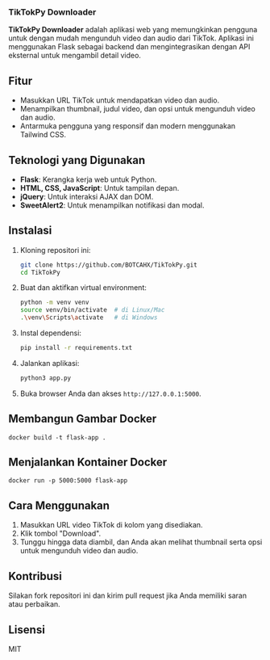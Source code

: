 ### TikTokPy Downloader

**TikTokPy Downloader** adalah aplikasi web yang memungkinkan pengguna untuk dengan mudah mengunduh video dan audio dari TikTok. Aplikasi ini menggunakan Flask sebagai backend dan mengintegrasikan dengan API eksternal untuk mengambil detail video.

## Fitur

- Masukkan URL TikTok untuk mendapatkan video dan audio.
- Menampilkan thumbnail, judul video, dan opsi untuk mengunduh video dan audio.
- Antarmuka pengguna yang responsif dan modern menggunakan Tailwind CSS.

## Teknologi yang Digunakan

- **Flask**: Kerangka kerja web untuk Python.
- **HTML, CSS, JavaScript**: Untuk tampilan depan.
- **jQuery**: Untuk interaksi AJAX dan DOM.
- **SweetAlert2**: Untuk menampilkan notifikasi dan modal.

## Instalasi

1. Kloning repositori ini:

   ```bash
   git clone https://github.com/BOTCAHX/TikTokPy.git
   cd TikTokPy
   ```

2. Buat dan aktifkan virtual environment:

   ```bash
   python -m venv venv
   source venv/bin/activate  # di Linux/Mac
   .\venv\Scripts\activate   # di Windows
   ```

3. Instal dependensi:

   ```bash
   pip install -r requirements.txt
   ```

4. Jalankan aplikasi:

   ```bash
   python3 app.py
   ```

5. Buka browser Anda dan akses `http://127.0.0.1:5000`.
   
## Membangun Gambar Docker
```
docker build -t flask-app .
```
## Menjalankan Kontainer Docker
```
docker run -p 5000:5000 flask-app
```
## Cara Menggunakan

1. Masukkan URL video TikTok di kolom yang disediakan.
2. Klik tombol "Download".
3. Tunggu hingga data diambil, dan Anda akan melihat thumbnail serta opsi untuk mengunduh video dan audio.

## Kontribusi

Silakan fork repositori ini dan kirim pull request jika Anda memiliki saran atau perbaikan.

## Lisensi

MIT
